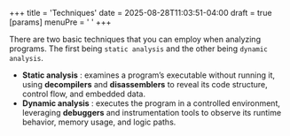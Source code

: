 +++
title = 'Techniques'
date = 2025-08-28T11:03:51-04:00
draft = true
[params]
  menuPre = '<i class="fa-solid fa-book-open"></i> '
+++

There are two basic techniques that you can employ when analyzing programs. The first being `static analysis` and the other being `dynamic analysis`.

+ **Static analysis** : examines a program’s executable without running it, using **decompilers** and **disassemblers** to reveal its code structure, control flow, and embedded data.  
+ **Dynamic analysis** : executes the program in a controlled environment, leveraging **debuggers** and instrumentation tools to observe its runtime behavior, memory usage, and logic paths.
